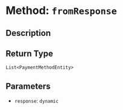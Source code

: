 # Method: `fromResponse`

## Description



## Return Type
`List<PaymentMethodEntity>`

## Parameters

- `response`: `dynamic`
